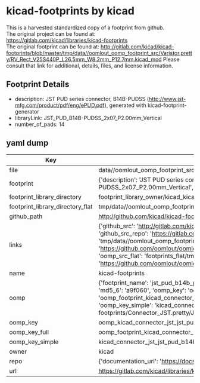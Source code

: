 # kicad-footprints by kicad  
This is a harvested standardized copy of a footprint from github.  
The original project can be found at:  
https://gitlab.com/kicad/libraries/kicad-footprints  
The original footprint can be found at:
http://gitlab.com/kicad/kicad-footprints/blob/master/tmp/data//oomlout_oomp_footprint_src/Varistor.pretty/RV_Rect_V25S440P_L26.5mm_W8.2mm_P12.7mm.kicad_mod
Please consult that link for additional, details, files, and license information.  
## Footprint Details
* description: JST PUD series connector, B14B-PUDSS (http://www.jst-mfg.com/product/pdf/eng/ePUD.pdf), generated with kicad-footprint-generator  
* libraryLink: JST_PUD_B14B-PUDSS_2x07_P2.00mm_Vertical  
* number_of_pads: 14  
## yaml dump  
| Key | Value |  
| --- | --- |  
| file | data//oomlout_oomp_footprint_src/kicad-footprints/Connector_JST.pretty/JST_PUD_B14B-PUDSS_2x07_P2.00mm_Vertical.kicad_mod |  
| footprint | {'description': 'JST PUD series connector, B14B-PUDSS (http://www.jst-mfg.com/product/pdf/eng/ePUD.pdf), generated with kicad-footprint-generator', 'libraryLink': 'JST_PUD_B14B-PUDSS_2x07_P2.00mm_Vertical', 'number_of_pads': 14} |  
| footprint_library_directory | footprint_library_owner/kicad_kicad-footprints/ |  
| footprint_library_directory_flat | tmp/data//oomlout_oomp_footprint_src/footprints_flat/kicad_connector_jst_jst_pud_b14b_pudss_2x07_p2_00mm_vertical/working |  
| github_path | http://github.com/kicad/kicad-footprints/blob/master/tmp/data//oomlout_oomp_footprint_src/Connector_JST.pretty/JST_PUD_B14B-PUDSS_2x07_P2.00mm_Vertical.kicad_mod |  
| links | {'github_src': 'http://gitlab.com/kicad/kicad-footprints/blob/master/tmp/data//oomlout_oomp_footprint_src/Varistor.pretty/RV_Rect_V25S440P_L26.5mm_W8.2mm_P12.7mm.kicad_mod', 'github_src_repo': 'https://gitlab.com/kicad/libraries/kicad-footprints', 'oomp_bot': 'tmp/data//oomlout_oomp_footprint_src/footprints/kicad_connector_jst_jst_pud_b14b_pudss_2x07_p2_00mm_vertical/working', 'oomp_bot_github': 'https://github.com/oomlout/oomlout_oomp_footprint_bot/tree/main/tmp/data//oomlout_oomp_footprint_src/footprints/kicad_connector_jst_jst_pud_b14b_pudss_2x07_p2_00mm_vertical/working', 'oomp_src_flat': 'footprints_flat/tmp/data//oomlout_oomp_footprint_src/footprints_flat/kicad_connector_jst_jst_pud_b14b_pudss_2x07_p2_00mm_vertical/working', 'oomp_src_flat_github': 'https://github.com/oomlout/oomlout_oomp_footprint_src/tree/main/tmp/data//oomlout_oomp_footprint_src/footprints_flat/kicad_connector_jst_jst_pud_b14b_pudss_2x07_p2_00mm_vertical/working'} |  
| name | kicad-footprints |  
| oomp | {'footprint_name': 'jst_pud_b14b_pudss_2x07_p2_00mm_vertical', 'library_name': 'connector_jst', 'md5': 'a9f060ed5afd47e7078bd472d39ba51b', 'md5_10': 'a9f060ed5a', 'md5_5': 'a9f06', 'md5_6': 'a9f060', 'oomp_key': 'oomp_kicad_connector_jst_jst_pud_b14b_pudss_2x07_p2_00mm_vertical', 'oomp_key_extra': 'oomp_footprint_kicad_connector_jst_jst_pud_b14b_pudss_2x07_p2_00mm_vertical', 'oomp_key_full': 'oomp_footprint_kicad_connector_jst_jst_pud_b14b_pudss_2x07_p2_00mm_vertical_a9f060', 'oomp_key_simple': 'kicad_connector_jst_jst_pud_b14b_pudss_2x07_p2_00mm_vertical', 'original_filename': 'data//oomlout_oomp_footprint_src/kicad-footprints/Connector_JST.pretty/JST_PUD_B14B-PUDSS_2x07_P2.00mm_Vertical.kicad_mod', 'owner_name': 'kicad'} |  
| oomp_key | oomp_kicad_connector_jst_jst_pud_b14b_pudss_2x07_p2_00mm_vertical |  
| oomp_key_full | oomp_footprint_kicad_connector_jst_jst_pud_b14b_pudss_2x07_p2_00mm_vertical |  
| oomp_key_simple | kicad_connector_jst_jst_pud_b14b_pudss_2x07_p2_00mm_vertical |  
| owner | kicad |  
| repo | {'documentation_url': 'https://docs.github.com/rest/repos/repos#get-a-repository', 'message': 'Not Found'} |  
| url | https://gitlab.com/kicad/libraries/kicad-footprints |  

